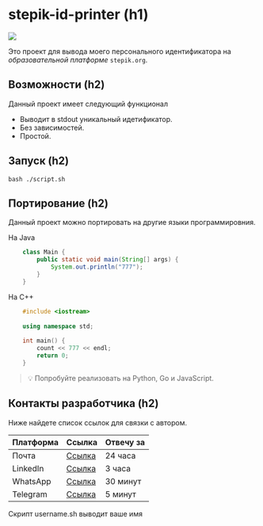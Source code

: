 
# stepik-id-printer (h1)

![](https://ucarecdn.com/02b8ff49-8f2b-4ce9-be84-7d4bdc6b9b67/)

Это проект для вывода моего персонального идентификатора на *образовательной платформе* `stepik.org`.

## Возможности (h2)

Данный проект имеет следующий функционал

- Выводит в stdout уникальный идетификатор. 
- Без зависимостей.
- Простой.

## Запуск (h2)

	bash ./script.sh

## Портирование (h2)

Данный проект можно портировать на другие языки программировния.

На Java
```java
	class Main {
		public static void main(String[] args) {
			System.out.println("777");
		}
	}
```
На C++
```cpp
	#include <iostream>
	
	using namespace std;
	
	int main() {
		count << 777 << endl;
		return 0;
	}
```
> 💡 Попробуйте реализовать на Python, Go и JavaScript.

## Контакты разработчика (h2)

Ниже найдете список ссылок для связки с автором.

| **Платформа** | **Ссылка**                            | **Отвечу за** |
|---------------|---------------------------------------|---------------|
| Почта         | [Ссылка](https://github.com/OlzhasSB) | 24 часа       |
| LinkedIn      | [Ссылка](https://github.com/OlzhasSB) | 3 часа        |
| WhatsApp      | [Ссылка](https://github.com/OlzhasSB) | 30 минут      |
| Telegram      | [Ссылка](https://github.com/OlzhasSB) | 5 минут       |


Скрипт username.sh выводит ваше имя
